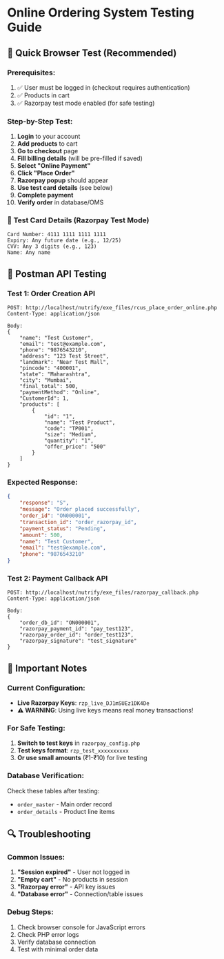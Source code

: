 # Online Ordering System Testing Guide

## 🎯 **Quick Browser Test (Recommended)**

### Prerequisites:
1. ✅ User must be logged in (checkout requires authentication)
2. ✅ Products in cart
3. ✅ Razorpay test mode enabled (for safe testing)

### Step-by-Step Test:
1. **Login** to your account
2. **Add products** to cart
3. **Go to checkout** page
4. **Fill billing details** (will be pre-filled if saved)
5. **Select "Online Payment"**
6. **Click "Place Order"**
7. **Razorpay popup** should appear
8. **Use test card details** (see below)
9. **Complete payment**
10. **Verify order** in database/OMS

### 🧪 **Test Card Details (Razorpay Test Mode)**
```
Card Number: 4111 1111 1111 1111
Expiry: Any future date (e.g., 12/25)
CVV: Any 3 digits (e.g., 123)
Name: Any name
```

## 🔧 **Postman API Testing**

### Test 1: Order Creation API
```
POST: http://localhost/nutrify/exe_files/rcus_place_order_online.php
Content-Type: application/json

Body:
{
    "name": "Test Customer",
    "email": "test@example.com",
    "phone": "9876543210",
    "address": "123 Test Street",
    "landmark": "Near Test Mall",
    "pincode": "400001",
    "state": "Maharashtra",
    "city": "Mumbai",
    "final_total": 500,
    "paymentMethod": "Online",
    "CustomerId": 1,
    "products": [
        {
            "id": "1",
            "name": "Test Product",
            "code": "TP001",
            "size": "Medium",
            "quantity": "1",
            "offer_price": "500"
        }
    ]
}
```

### Expected Response:
```json
{
    "response": "S",
    "message": "Order placed successfully",
    "order_id": "ON000001",
    "transaction_id": "order_razorpay_id",
    "payment_status": "Pending",
    "amount": 500,
    "name": "Test Customer",
    "email": "test@example.com",
    "phone": "9876543210"
}
```

### Test 2: Payment Callback API
```
POST: http://localhost/nutrify/exe_files/razorpay_callback.php
Content-Type: application/json

Body:
{
    "order_db_id": "ON000001",
    "razorpay_payment_id": "pay_test123",
    "razorpay_order_id": "order_test123",
    "razorpay_signature": "test_signature"
}
```

## 🚨 **Important Notes**

### Current Configuration:
- **Live Razorpay Keys**: `rzp_live_DJ1mSUEz1DK4De`
- **⚠️ WARNING**: Using live keys means real money transactions!

### For Safe Testing:
1. **Switch to test keys** in `razorpay_config.php`
2. **Test keys format**: `rzp_test_xxxxxxxxxx`
3. **Or use small amounts** (₹1-₹10) for live testing

### Database Verification:
Check these tables after testing:
- `order_master` - Main order record
- `order_details` - Product line items

## 🔍 **Troubleshooting**

### Common Issues:
1. **"Session expired"** - User not logged in
2. **"Empty cart"** - No products in session
3. **"Razorpay error"** - API key issues
4. **"Database error"** - Connection/table issues

### Debug Steps:
1. Check browser console for JavaScript errors
2. Check PHP error logs
3. Verify database connection
4. Test with minimal order data
